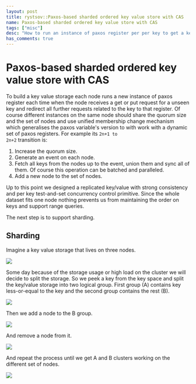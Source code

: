 ```yaml
---
layout: post
title: rystsov::Paxos-based sharded ordered key value store with CAS
name: Paxos-based sharded ordered key value store with CAS
tags: ["misc"]
desc: "How to run an instance of paxos register per per key to get a key value storage and shard it on the fly without loosing consistency"
has_comments: true
---
```


<h1>Paxos-based sharded ordered key value store with CAS</h1>

To build a key value storage each node runs a new instance of paxos register each time when the node receives a get or put request for a unseen key and redirect all further requests related to the key to that register. Of course different instances on the same node should share the quorum size and the set of nodes and use unified membership change mechanism which generalises the paxos variable's version to with work with a dynamic set of paxos registers. For example its <code>2n+1 to 2n+2</code> transition is:
1. Increase the quorum size.
2. Generate an event on each node.
3. Fetch all keys from the nodes up to the event, union them and sync all of them. Of course this operation can be batched and paralleled.
4. Add a new node to the set of nodes.

Up to this point we designed a replicated key/value with strong consistency and per key test-and-set concurrency control primitive. Since the whole dataset fits one node nothing prevents us from maintaining the order on keys and support range queries.

The next step is to support sharding.

<h2>Sharding</h2>

Imagine a key value storage that lives on three nodes.

<div><img src="{{ site.url }}/images/sharded-paxos-1.png"/></div>

Some day because of the storage usage or high load on the cluster we will decide to split the storage. So we peek a key from the key space and split the key/value storage into two logical group. First group (A) contains key less-or-equal to the key and the second group contains the rest (B).

<div><img src="{{ site.url }}/images/sharded-paxos-2.png" /></div>

Then we add a node to the B group.

<div><img src="{{ site.url }}/images/sharded-paxos-3.png" /></div>

And remove a node from it.

<div><img src="{{ site.url }}/images/sharded-paxos-4.png" /></div>

And repeat the process until we get A and B clusters working on the different set of nodes.

<div><img src="{{ site.url }}/images/sharded-paxos-5.png" /></div>

